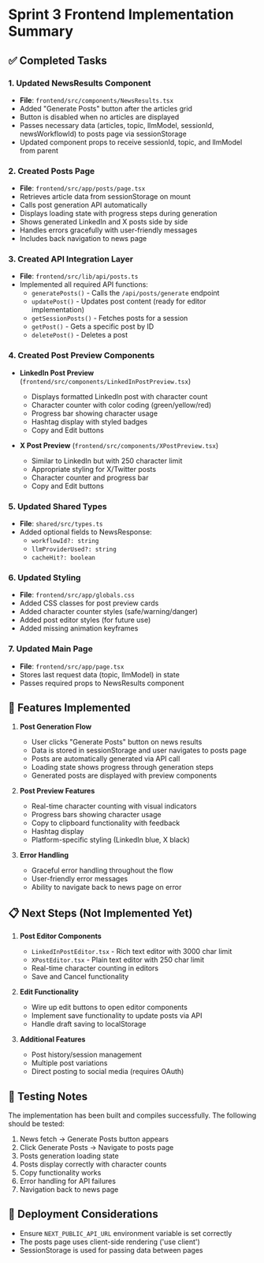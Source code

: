 # Sprint 3 Frontend Implementation Summary

## ✅ Completed Tasks

### 1. **Updated NewsResults Component**
- **File**: `frontend/src/components/NewsResults.tsx`
- Added "Generate Posts" button after the articles grid
- Button is disabled when no articles are displayed
- Passes necessary data (articles, topic, llmModel, sessionId, newsWorkflowId) to posts page via sessionStorage
- Updated component props to receive sessionId, topic, and llmModel from parent

### 2. **Created Posts Page**
- **File**: `frontend/src/app/posts/page.tsx`
- Retrieves article data from sessionStorage on mount
- Calls post generation API automatically
- Displays loading state with progress steps during generation
- Shows generated LinkedIn and X posts side by side
- Handles errors gracefully with user-friendly messages
- Includes back navigation to news page

### 3. **Created API Integration Layer**
- **File**: `frontend/src/lib/api/posts.ts`
- Implemented all required API functions:
  - `generatePosts()` - Calls the `/api/posts/generate` endpoint
  - `updatePost()` - Updates post content (ready for editor implementation)
  - `getSessionPosts()` - Fetches posts for a session
  - `getPost()` - Gets a specific post by ID
  - `deletePost()` - Deletes a post

### 4. **Created Post Preview Components**
- **LinkedIn Post Preview** (`frontend/src/components/LinkedInPostPreview.tsx`)
  - Displays formatted LinkedIn post with character count
  - Character counter with color coding (green/yellow/red)
  - Progress bar showing character usage
  - Hashtag display with styled badges
  - Copy and Edit buttons

- **X Post Preview** (`frontend/src/components/XPostPreview.tsx`)
  - Similar to LinkedIn but with 250 character limit
  - Appropriate styling for X/Twitter posts
  - Character counter and progress bar
  - Copy and Edit buttons

### 5. **Updated Shared Types**
- **File**: `shared/src/types.ts`
- Added optional fields to NewsResponse:
  - `workflowId?: string`
  - `llmProviderUsed?: string`
  - `cacheHit?: boolean`

### 6. **Updated Styling**
- **File**: `frontend/src/app/globals.css`
- Added CSS classes for post preview cards
- Added character counter styles (safe/warning/danger)
- Added post editor styles (for future use)
- Added missing animation keyframes

### 7. **Updated Main Page**
- **File**: `frontend/src/app/page.tsx`
- Stores last request data (topic, llmModel) in state
- Passes required props to NewsResults component

## 🎯 Features Implemented

1. **Post Generation Flow**
   - User clicks "Generate Posts" button on news results
   - Data is stored in sessionStorage and user navigates to posts page
   - Posts are automatically generated via API call
   - Loading state shows progress through generation steps
   - Generated posts are displayed with preview components

2. **Post Preview Features**
   - Real-time character counting with visual indicators
   - Progress bars showing character usage
   - Copy to clipboard functionality with feedback
   - Hashtag display
   - Platform-specific styling (LinkedIn blue, X black)

3. **Error Handling**
   - Graceful error handling throughout the flow
   - User-friendly error messages
   - Ability to navigate back to news page on error

## 📋 Next Steps (Not Implemented Yet)

1. **Post Editor Components**
   - `LinkedInPostEditor.tsx` - Rich text editor with 3000 char limit
   - `XPostEditor.tsx` - Plain text editor with 250 char limit
   - Real-time character counting in editors
   - Save and Cancel functionality

2. **Edit Functionality**
   - Wire up edit buttons to open editor components
   - Implement save functionality to update posts via API
   - Handle draft saving to localStorage

3. **Additional Features**
   - Post history/session management
   - Multiple post variations
   - Direct posting to social media (requires OAuth)

## 🧪 Testing Notes

The implementation has been built and compiles successfully. The following should be tested:

1. News fetch → Generate Posts button appears
2. Click Generate Posts → Navigate to posts page
3. Posts generation loading state
4. Posts display correctly with character counts
5. Copy functionality works
6. Error handling for API failures
7. Navigation back to news page

## 🚀 Deployment Considerations

- Ensure `NEXT_PUBLIC_API_URL` environment variable is set correctly
- The posts page uses client-side rendering ('use client')
- SessionStorage is used for passing data between pages
